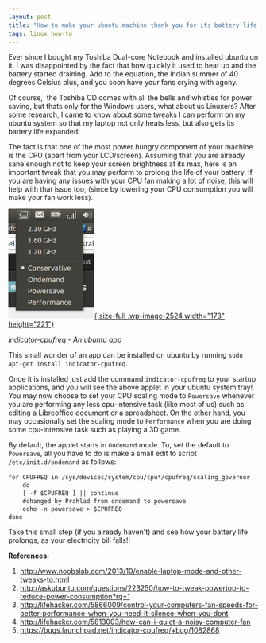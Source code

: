 ```yaml
---
layout: post
title: "How to make your ubuntu machine thank you for its battery life!"
tags: linux how-to
---
```


Ever since I bought my Toshiba Dual-core Notebook and installed ubuntu on it, I was disappointed by the fact that how quickly it used to heat up and the battery started draining. Add to the equation, the Indian summer of 40 degrees Celsius plus, and you soon have your fans crying with agony.<!--more-->

Of course,  the Toshiba CD comes with all the bells and whistles for power saving, but thats only for the Windows users, what about us Linuxers? After some [research](http://www.noobslab.com/2013/10/enable-laptop-mode-and-other-tweaks-to.html), I came to know about some tweaks I can perform on my ubuntu system so that my laptop not only heats less, but also gets its battery life expanded!

The fact is that one of the most power hungry component of your machine is the CPU (apart from your LCD/screen). Assuming that you are already sane enough not to keep your screen brightness at its max, here is an important tweak that you may perform to prolong the life of your battery. If you are having any issues with your CPU fan making a lot of [noise](http://lifehacker.com/5813003/how-can-i-quiet-a-noisy-computer-fan), this will help with that issue too, (since by lowering your CPU consumption you will make your fan work less).

[![indicator-cpufreq - An ubuntu app](/uploads/old/indicator-cpufreq.png){.size-full .wp-image-2524 width="173" height="221"}](http://prahladyeri.github.io/uploads/old/indicator-cpufreq.png)

*indicator-cpufreq - An ubuntu app*

This small wonder of an app can be installed on ubuntu by running `sudo apt-get install indicator-cpufreq`.

Once it is installed just add the command `indicator-cpufreq` to your startup applications, and you will see the above applet in your ubuntu system tray! You may now choose to set your CPU scaling mode to `Powersave` whenever you are performing any less cpu-intensive task (like most of us) such as editing a Libreoffice document or a spreadsheet. On the other hand, you may occasionally set the scaling mode to `Performance` when you are doing some cpu-intensive task such as playing a 3D game.

By default, the applet starts in `Ondemand` mode. To, set the default to `Powersave`, all you have to do is make a small edit to script `/etc/init.d/ondemand` as follows:

	for CPUFREQ in /sys/devices/system/cpu/cpu*/cpufreq/scaling_governor
		do
		[ -f $CPUFREQ ] || continue
		#changed by Prahlad from ondemand to powersave
		echo -n powersave > $CPUFREQ
	done

Take this small step (if you already haven't) and see how your battery life prolongs, as your electricity bill falls!!

**References:**

1.  <http://www.noobslab.com/2013/10/enable-laptop-mode-and-other-tweaks-to.html>
2.  <http://askubuntu.com/questions/223250/how-to-tweak-powertop-to-reduce-power-consumption?rq=1>
3.  <http://lifehacker.com/5866009/control-your-computers-fan-speeds-for-better-performance-when-you-need-it-silence-when-you-dont>
4.  <http://lifehacker.com/5813003/how-can-i-quiet-a-noisy-computer-fan>
5.  <https://bugs.launchpad.net/indicator-cpufreq/+bug/1082868>
